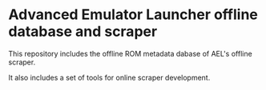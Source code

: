 # Advanced Emulator Launcher offline database and scraper #

This repository includes the offline ROM metadata dabase of AEL's offline scraper.

It also includes a set of tools for online scraper development.

